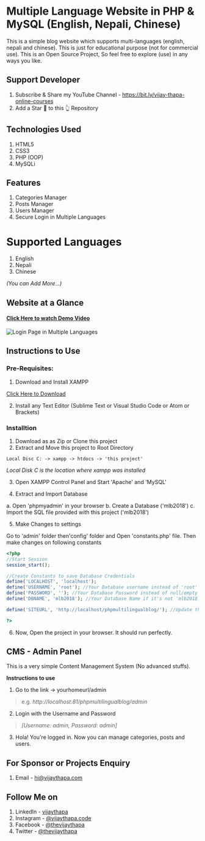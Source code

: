 # Multiple Language Website in PHP & MySQL (English, Nepali, Chinese)
This is a simple blog website which supports multi-languages (english, nepali and chinese). This is just for educational purpose (not for commercial use).
This is an Open Source Project, So feel free to explore (use) in any ways you like.

## Support Developer
1. Subscribe & Share my YouTube Channel - https://bit.ly/vijay-thapa-online-courses
2. Add a Star 🌟  to this 👆 Repository


## Technologies Used
1. HTML5
2. CSS3
3. PHP (OOP)
4. MySQLi 


## Features
1. Categories Manager
2. Posts Manager
3. Users Manager
4. Secure Login in Multiple Languages

# Supported Languages
1. English
2. Nepali
3. Chinese

*(You can Add More...)*

## Website at a Glance

#### [Click Here to watch Demo Video](https://www.youtube.com/watch?v=RU6jsPXj1ys)

![Login Page in Multiple Languages](https://2.bp.blogspot.com/-CA4FX5Hwi3U/WxPmCuOdTxI/AAAAAAAAC_8/qT262sNVDLoGwLVw52uwao_uBVWKLp1-QCLcBGAs/s640/login.jpg)

## Instructions to Use

### Pre-Requisites:

1. Download and Install XAMPP

[Click Here to Download](https://www.apachefriends.org/index.html)

2. Install any Text Editor (Sublime Text or Visual Studio Code or Atom or Brackets)

### Installtion

1. Download as as Zip or Clone this project
2. Extract and Move this project to Root Directory
```
Local Disc C: -> xampp -> htdocs -> 'this project'
```
*Local Disk C is the location where xampp was installed*

3. Open XAMPP Control Panel and Start 'Apache' and 'MySQL'

4. Extract and Import Database

a. Open 'phpmyadmin' in your browser
b. Create a Database ('mlb2018')
c. Import the SQL file provided with this project ('mlb2018')

5. Make Changes to settings

Go to 'admin' folder then'config' folder and Open 'constants.php' file. Then make changes on following constants
```php
<?php 
//Start Session
session_start();

//Create Constants to save Database Credentials
define('LOCALHOST', 'localhost');
define('USERNAME', 'root'); //Your Database username instead of 'root'
define('PASSWORD', ''); //Your Database Password instead of null/empty
define('DBNAME', 'mlb2018'); //Your Database Name if it's not 'mlb2018'

define('SITEURL', 'http://localhost/phpmultilingualblog/'); //Update the home URL of the project if you have changed port number or it's live on server

?>
```

6. Now, Open the project in your browser. It should run perfectly.


## CMS - Admin Panel
This is a very simple Content Management System (No advanced stuffs). 

**Instructions to use**
1. Go to the link -> yourhomeurl/admin  
>e.g. *http://localhost:81/phpmultilingualblog/admin*
2. Login with the Username and Password 
>*[Username: admin, Password: admin]*
3. Hola! You're logged in. Now you can manage categories, posts and users.

## For Sponsor or Projects Enquiry
1. Email - hi@vijaythapa.com

## Follow Me on
1. LinkedIn - [vijaythapa](https://www.linkedin.com/in/vijaythapa/ "Vijay Thapa on LinkedIn")
2. Instagram - [@vijaythapa.code](https://www.instagram/vijaythapa.code/ "Vijay Thapa on Instagram")
3. Facebook - [@thevijaythapa](https://www.facebook.com/thevijaythapa/ "Vijay Thapa on Facebook")
5. Twitter - [@thevijaythapa](https://www.twitter.com/thevijaythapa "Vijay Thapa on Twitter")

